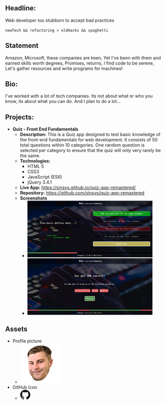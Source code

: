 ## Headline:
Web developer too stubborn to accept bad practices

`newTech && refactoring > oldHacks && spaghetti`

## Statement
Amazon, Microsoft, these companies are keen,
Yet I&#39;ve been with them and earned skills worth degrees,
Promises, returns, I find code to be serene,
Let&#39;s gather resources and write programs for machines!

## Bio:
I&#39;ve worked with a lot of tech companies. Its not about what or who you know, its about what you can do. And I plan to do a lot...

## Projects:
- **Quiz - Front End Fundamentals**
    - **Description:**  This is a Quiz app designed to test basic knowledge of the front-end fundamentals for web development. It consists of 50 total questions within 10 categories. One random question is selected per category to ensure that the quiz will only very rarely be the same.
    - **Technologies:** 
        - HTML 5
        - CSS3
        - JavaScript (ES6)
        - jQuery 3.4.1
    - **Live App:** https://sinsys.github.io/quiz-app-remastered/
    - **Repository:** https://github.com/sinsys/quiz-app-remastered
    - **Screenshots** 
        - [![Quiz - Front End Fundamentals (mid quiz)](https://github.com/sinsys/portfolio/blob/master/img/projects/quiz-app/quiz-app-mid-quiz-thumb.jpg?raw=true)](https://github.com/sinsys/portfolio/blob/master/img/projects/quiz-app/quiz-app-mid-quiz-full.jpg?raw=true")
        - [![Quiz - Front End Fundamentals (finished)](https://github.com/sinsys/portfolio/blob/master/img/projects/quiz-app/quiz-app-quiz-end-thumb.jpg?raw=true)](https://github.com/sinsys/portfolio/blob/master/img/projects/quiz-app/quiz-app-quiz-end-full.jpg?raw=true")

## Assets
- Profile picture 
    - [![Profile picture](https://github.com/sinsys/portfolio/blob/master/img/profile-pic-128.png?raw=true)](https://github.com/sinsys/portfolio/blob/master/img/profile-pic-256.png?raw=true")
- GitHub Icon
    - [![GitHub Icon](https://github.com/sinsys/portfolio/blob/master/img/github-dark-64.png?raw=true)](https://github.com/sinsys/portfolio/blob/master/img/github-dark-64.png?raw=true")